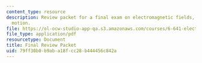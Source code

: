 ```yaml
---
content_type: resource
description: Review packet for a final exam on electromagnetic fields, forces, and
  motion.
file: https://ol-ocw-studio-app-qa.s3.amazonaws.com/courses/6-641-electromagnetic-fields-forces-and-motion-spring-2009/79ff30b0b9aba18fcc28b444456c842a_MIT6_641s09_exam_review.pdf
file_type: application/pdf
resourcetype: Document
title: Final Review Packet
uid: 79ff30b0-b9ab-a18f-cc28-b444456c842a
---
```

